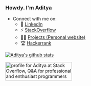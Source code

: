 ### Howdy. I'm Aditya

- Connect with me on:
  - 💼 [LinkedIn](https://www.linkedin.com/in/adityakk/)
  - ⚡️ [StackOverflow](https://stackoverflow.com/users/6573889/aditya-k)
  - 👨‍💻 [Projects (Personal website)](https://adityakk29.github.io/)
  - 🏆 [Hackerrank](https://www.hackerrank.com/adityakk)

  
[![Aditya's github stats](https://github-readme-stats.vercel.app/api?username=adityakk29&count_private=true&show_icons=true&theme=dark&hide_rank=false)](https://github.com/anuraghazra/github-readme-stats)


<a href="https://stackoverflow.com/users/6573889/aditya"><img src="https://stackoverflow.com/users/flair/6573889.png?theme=dark" width="208" height="58" alt="profile for Aditya at Stack Overflow, Q&amp;A for professional and enthusiast programmers" title="profile for Aditya at Stack Overflow, Q&amp;A for professional and enthusiast programmers"></a>
